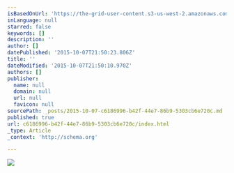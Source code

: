 ```yaml
---
isBasedOnUrl: 'https://the-grid-user-content.s3-us-west-2.amazonaws.com/a7f1d679-1aae-4de4-8716-91a1edfb38dd.png'
inLanguage: null
starred: false
keywords: []
description: ''
author: []
datePublished: '2015-10-07T21:50:23.806Z'
title: ''
dateModified: '2015-10-07T21:50:10.970Z'
authors: []
publisher:
  name: null
  domain: null
  url: null
  favicon: null
sourcePath: _posts/2015-10-07-c6186996-b42f-44e7-86b9-5303cb6e720c.md
published: true
url: c6186996-b42f-44e7-86b9-5303cb6e720c/index.html
_type: Article
_context: 'http://schema.org'

---
```

![](https://the-grid-user-content.s3-us-west-2.amazonaws.com/a7f1d679-1aae-4de4-8716-91a1edfb38dd.png)